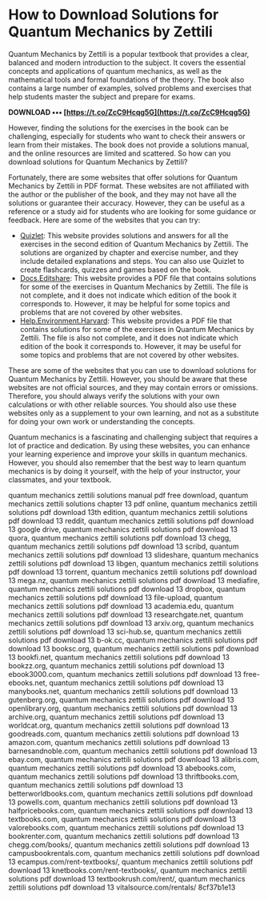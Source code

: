 # How to Download Solutions for Quantum Mechanics by Zettili
 
Quantum Mechanics by Zettili is a popular textbook that provides a clear, balanced and modern introduction to the subject. It covers the essential concepts and applications of quantum mechanics, as well as the mathematical tools and formal foundations of the theory. The book also contains a large number of examples, solved problems and exercises that help students master the subject and prepare for exams.
 
**DOWNLOAD ••• [https://t.co/ZcC9Hcqg5G](https://t.co/ZcC9Hcqg5G)**


 
However, finding the solutions for the exercises in the book can be challenging, especially for students who want to check their answers or learn from their mistakes. The book does not provide a solutions manual, and the online resources are limited and scattered. So how can you download solutions for Quantum Mechanics by Zettili?
 
Fortunately, there are some websites that offer solutions for Quantum Mechanics by Zettili in PDF format. These websites are not affiliated with the author or the publisher of the book, and they may not have all the solutions or guarantee their accuracy. However, they can be useful as a reference or a study aid for students who are looking for some guidance or feedback. Here are some of the websites that you can try:
 
- [Quizlet](https://quizlet.com/explanations/textbook-solutions/quantum-mechanics-concepts-and-applications-2nd-edition-9780470026793): This website provides solutions and answers for all the exercises in the second edition of Quantum Mechanics by Zettili. The solutions are organized by chapter and exercise number, and they include detailed explanations and steps. You can also use Quizlet to create flashcards, quizzes and games based on the book.
- [Docs.Editshare](https://docs.editshare.com/Quantum_Mechanics_Concepts_And_Applications_Zettili_Solution_Manual/galaxy?s=W8K9E1): This website provides a PDF file that contains solutions for some of the exercises in Quantum Mechanics by Zettili. The file is not complete, and it does not indicate which edition of the book it corresponds to. However, it may be helpful for some topics and problems that are not covered by other websites.
- [Help.Environment.Harvard](https://help.environment.harvard.edu/~WenbinJi/onewebmedia/record/Solution-Of-Quantum-Mechanics-By-Zettili.pdf?redir_esc=y): This website provides a PDF file that contains solutions for some of the exercises in Quantum Mechanics by Zettili. The file is also not complete, and it does not indicate which edition of the book it corresponds to. However, it may be useful for some topics and problems that are not covered by other websites.

These are some of the websites that you can use to download solutions for Quantum Mechanics by Zettili. However, you should be aware that these websites are not official sources, and they may contain errors or omissions. Therefore, you should always verify the solutions with your own calculations or with other reliable sources. You should also use these websites only as a supplement to your own learning, and not as a substitute for doing your own work or understanding the concepts.
 
Quantum mechanics is a fascinating and challenging subject that requires a lot of practice and dedication. By using these websites, you can enhance your learning experience and improve your skills in quantum mechanics. However, you should also remember that the best way to learn quantum mechanics is by doing it yourself, with the help of your instructor, your classmates, and your textbook.
 
quantum mechanics zettili solutions manual pdf free download,  quantum mechanics zettili solutions chapter 13 pdf online,  quantum mechanics zettili solutions pdf download 13th edition,  quantum mechanics zettili solutions pdf download 13 reddit,  quantum mechanics zettili solutions pdf download 13 google drive,  quantum mechanics zettili solutions pdf download 13 quora,  quantum mechanics zettili solutions pdf download 13 chegg,  quantum mechanics zettili solutions pdf download 13 scribd,  quantum mechanics zettili solutions pdf download 13 slideshare,  quantum mechanics zettili solutions pdf download 13 libgen,  quantum mechanics zettili solutions pdf download 13 torrent,  quantum mechanics zettili solutions pdf download 13 mega.nz,  quantum mechanics zettili solutions pdf download 13 mediafire,  quantum mechanics zettili solutions pdf download 13 dropbox,  quantum mechanics zettili solutions pdf download 13 file-upload,  quantum mechanics zettili solutions pdf download 13 academia.edu,  quantum mechanics zettili solutions pdf download 13 researchgate.net,  quantum mechanics zettili solutions pdf download 13 arxiv.org,  quantum mechanics zettili solutions pdf download 13 sci-hub.se,  quantum mechanics zettili solutions pdf download 13 b-ok.cc,  quantum mechanics zettili solutions pdf download 13 booksc.org,  quantum mechanics zettili solutions pdf download 13 bookfi.net,  quantum mechanics zettili solutions pdf download 13 bookzz.org,  quantum mechanics zettili solutions pdf download 13 ebook3000.com,  quantum mechanics zettili solutions pdf download 13 free-ebooks.net,  quantum mechanics zettili solutions pdf download 13 manybooks.net,  quantum mechanics zettili solutions pdf download 13 gutenberg.org,  quantum mechanics zettili solutions pdf download 13 openlibrary.org,  quantum mechanics zettili solutions pdf download 13 archive.org,  quantum mechanics zettili solutions pdf download 13 worldcat.org,  quantum mechanics zettili solutions pdf download 13 goodreads.com,  quantum mechanics zettili solutions pdf download 13 amazon.com,  quantum mechanics zettili solutions pdf download 13 barnesandnoble.com,  quantum mechanics zettili solutions pdf download 13 ebay.com,  quantum mechanics zettili solutions pdf download 13 alibris.com,  quantum mechanics zettili solutions pdf download 13 abebooks.com,  quantum mechanics zettili solutions pdf download 13 thriftbooks.com,  quantum mechanics zettili solutions pdf download 13 betterworldbooks.com,  quantum mechanics zettili solutions pdf download 13 powells.com,  quantum mechanics zettili solutions pdf download 13 halfpricebooks.com,  quantum mechanics zettili solutions pdf download 13 textbooks.com,  quantum mechanics zettili solutions pdf download 13 valorebooks.com,  quantum mechanics zettili solutions pdf download 13 bookrenter.com,  quantum mechanics zettili solutions pdf download 13 chegg.com/books/,  quantum mechanics zettili solutions pdf download 13 campusbookrentals.com,  quantum mechanics zettili solutions pdf download 13 ecampus.com/rent-textbooks/,  quantum mechanics zettili solutions pdf download 13 knetbooks.com/rent-textbooks/,  quantum mechanics zettili solutions pdf download 13 textbookrush.com/rent/,  quantum mechanics zettili solutions pdf download 13 vitalsource.com/rentals/
 8cf37b1e13
 
